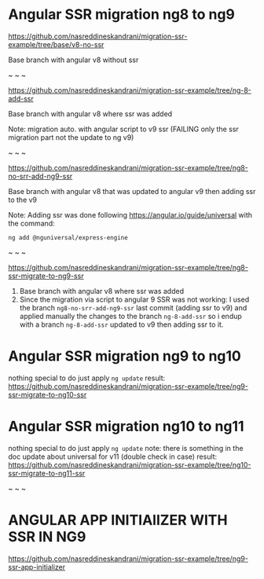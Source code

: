 
# Angular SSR migration ng8 to ng9

https://github.com/nasreddineskandrani/migration-ssr-example/tree/base/v8-no-ssr

Base branch with angular v8 without ssr

~ ~ ~

https://github.com/nasreddineskandrani/migration-ssr-example/tree/ng-8-add-ssr

Base branch with angular v8 where ssr was added

Note: migration auto. with angular script to v9 ssr (FAILING only the ssr migration part not the update to ng v9)

~ ~ ~

https://github.com/nasreddineskandrani/migration-ssr-example/tree/ng8-no-srr-add-ng9-ssr

Base branch with angular v8 that was updated to angular v9 then adding ssr to the v9

Note:
Adding ssr was done following https://angular.io/guide/universal with the command:
```
ng add @nguniversal/express-engine
```

~ ~ ~

https://github.com/nasreddineskandrani/migration-ssr-example/tree/ng8-ssr-migrate-to-ng9-ssr
1. Base branch with angular v8 where ssr was added
2. Since the migration via script to angular 9 SSR was not working:
I used the branch `ng8-no-srr-add-ng9-ssr` last commit (adding ssr to v9) and applied manually the changes to the branch `ng-8-add-ssr`
so i endup with a branch `ng-8-add-ssr` updated to v9 then adding ssr to it.

# Angular SSR migration ng9 to ng10
nothing special to do just apply `ng update`
result:
https://github.com/nasreddineskandrani/migration-ssr-example/tree/ng9-ssr-migrate-to-ng10-ssr

# Angular SSR migration ng10 to ng11
nothing special to do just apply `ng update`
note: there is something in the doc update about universal for v11 (double check in case)
result:
https://github.com/nasreddineskandrani/migration-ssr-example/tree/ng10-ssr-migrate-to-ng11-ssr


~ ~ ~

# ANGULAR APP INITIAlIZER WITH SSR IN NG9
https://github.com/nasreddineskandrani/migration-ssr-example/tree/ng9-ssr-app-initializer
